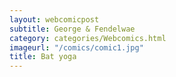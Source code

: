 ```yaml
---
layout: webcomicpost
subtitle: George & Fendelwae
category: categories/Webcomics.html
imageurl: "/comics/comic1.jpg"
title: Bat yoga
---
```

